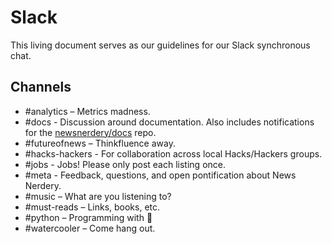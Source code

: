 # Slack

This living document serves as our guidelines for our Slack synchronous chat.

## Channels
* #analytics – Metrics madness.
* #docs - Discussion around documentation. Also includes notifications for the [newsnerdery/docs](https://github.com/newsnerdery/docs) repo.
* #futureofnews – Thinkfluence away.
* #hacks-hackers - For collaboration across local Hacks/Hackers groups.
* #jobs - Jobs! Please only post each listing once.
* #meta - Feedback, questions, and open pontification about News Nerdery.
* #music – What are you listening to?
* #must-reads – Links, books, etc.
* #python – Programming with :snake:
* #watercooler – Come hang out.
